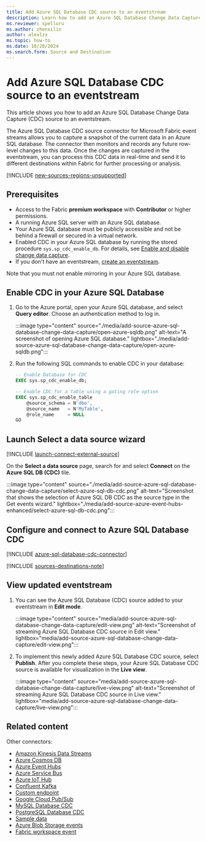 ```yaml
---
title: Add Azure SQL Database CDC source to an eventstream
description: Learn how to add an Azure SQL Database Change Data Capture (CDC) source to an eventstream.
ms.reviewer: spelluru
ms.author: zhenxilin
author: alexlzx
ms.topic: how-to
ms.date: 10/28/2024
ms.search.form: Source and Destination
---
```


# Add Azure SQL Database CDC source to an eventstream

This article shows you how to add an Azure SQL Database Change Data Capture (CDC) source to an eventstream.

The Azure SQL Database CDC source connector for Microsoft Fabric event streams allows you to capture a snapshot of the current data in an Azure SQL database. The connector then monitors and records any future row-level changes to this data. Once the changes are captured in the eventstream, you can process this CDC data in real-time and send it to different destinations within Fabric for further processing or analysis.

[!INCLUDE [new-sources-regions-unsupported](./includes/new-sources-regions-unsupported.md)]

## Prerequisites

- Access to the Fabric **premium workspace** with **Contributor** or higher permissions.
- A running Azure SQL server with an Azure SQL database.
- Your Azure SQL database must be publicly accessible and not be behind a firewall or secured in a virtual network.
- Enabled CDC in your Azure SQL database by running the stored procedure `sys.sp_cdc_enable_db`. For details, see [Enable and disable change data capture](/sql/relational-databases/track-changes/enable-and-disable-change-data-capture-sql-server).
- If you don't have an eventstream, [create an eventstream](create-manage-an-eventstream.md). 

Note that you must not enable mirroring in your Azure SQL database.

## Enable CDC in your Azure SQL Database

1. Go to the Azure portal, open your Azure SQL database, and select **Query editor**. Choose an authentication method to log in.

    :::image type="content" source="./media/add-source-azure-sql-database-change-data-capture/open-azure-sqldb.png" alt-text="A screenshot of opening Azure SQL database." lightbox="./media/add-source-azure-sql-database-change-data-capture/open-azure-sqldb.png":::

2. Run the following SQL commands to enable CDC in your database:

    ```sql
    -- Enable Database for CDC
    EXEC sys.sp_cdc_enable_db;
    
    -- Enable CDC for a table using a gating role option
    EXEC sys.sp_cdc_enable_table
        @source_schema = N'dbo',
        @source_name   = N'MyTable',
        @role_name     = NULL
    GO
    ```

## Launch Select a data source wizard
[!INCLUDE [launch-connect-external-source](./includes/launch-connect-external-source.md)]

On the **Select a data source** page, search for and select **Connect** on the **Azure SQL DB (CDC)** tile.

:::image type="content" source="./media/add-source-azure-sql-database-change-data-capture/select-azure-sql-db-cdc.png" alt-text="Screenshot that shows the selection of Azure SQL DB CDC as the source type in the Get events wizard." lightbox="./media/add-source-azure-event-hubs-enhanced/select-azure-sql-db-cdc.png":::


## Configure and connect to Azure SQL Database CDC

[!INCLUDE [azure-sql-database-cdc-connector](./includes/azure-sql-database-cdc-source-connector.md)]

[!INCLUDE [sources-destinations-note](./includes/sources-destinations-note.md)]

## View updated eventstream

1. You can see the Azure SQL Database (CDC) source added to your eventstream in **Edit mode**.

    :::image type="content" source="media/add-source-azure-sql-database-change-data-capture/edit-view.png"     alt-text="Screenshot of streaming Azure SQL Database CDC source in Edit view." lightbox="media/add-source-azure-sql-database-change-data-capture/edit-view.png":::
1. To implement this newly added Azure SQL Database CDC source, select **Publish**. After you complete these steps, your Azure SQL Database CDC source is available for visualization in the **Live view**.

    :::image type="content" source="media/add-source-azure-sql-database-change-data-capture/live-view.png"     alt-text="Screenshot of streaming Azure SQL Database CDC source in Live view." lightbox="media/add-source-azure-sql-database-change-data-capture/live-view.png":::

## Related content

Other connectors:

- [Amazon Kinesis Data Streams](add-source-amazon-kinesis-data-streams.md)
- [Azure Cosmos DB](add-source-azure-cosmos-db-change-data-capture.md)
- [Azure Event Hubs](add-source-azure-event-hubs.md)
- [Azure Service Bus](add-source-azure-service-bus.md)
- [Azure IoT Hub](add-source-azure-iot-hub.md)
- [Confluent Kafka](add-source-confluent-kafka.md)
- [Custom endpoint](add-source-custom-app.md)
- [Google Cloud Pub/Sub](add-source-google-cloud-pub-sub.md) 
- [MySQL Database CDC](add-source-mysql-database-change-data-capture.md)
- [PostgreSQL Database CDC](add-source-postgresql-database-change-data-capture.md)
- [Sample data](add-source-sample-data.md)
- [Azure Blob Storage events](add-source-azure-blob-storage.md)
- [Fabric workspace event](add-source-fabric-workspace.md)
